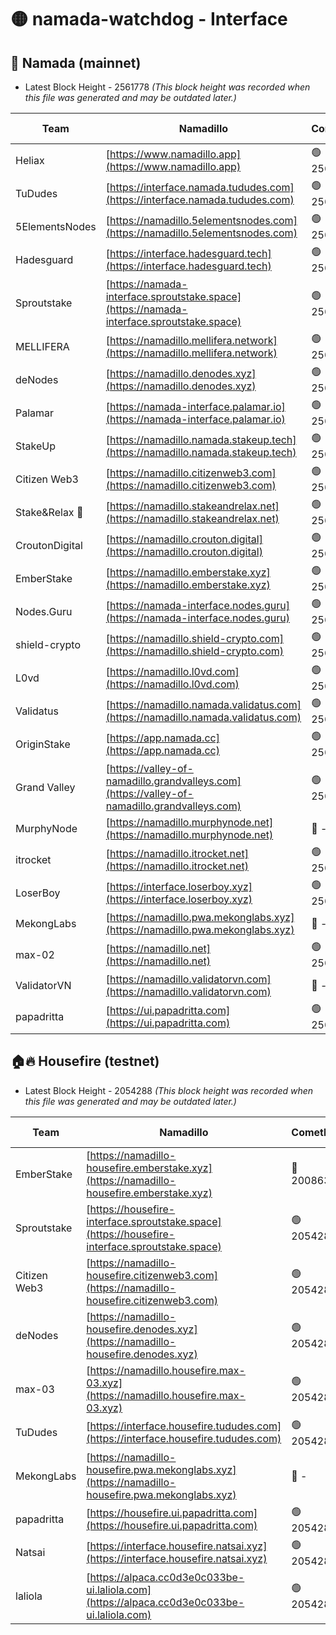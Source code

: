 # 🟡 namada-watchdog - Interface

## 🚀 Namada (mainnet)
- Latest Block Height - 2561778 *(This block height was recorded when this file was generated and may be outdated later.)*

| Team | Namadillo | CometBFT | Indexer | MASP Indexer |
|-|-|-|-|-|
| Heliax | [https://www.namadillo.app](https://www.namadillo.app) | 🟢 2561757 | 🟢 2561757 | 🟢 2561757 |
| TuDudes | [https://interface.namada.tududes.com](https://interface.namada.tududes.com) | 🟢 2561758 | 🟢 2561757 | 🟢 2561757 |
| 5ElementsNodes | [https://namadillo.5elementsnodes.com](https://namadillo.5elementsnodes.com) | 🟢 2561758 | 🟢 2561758 | 🟢 2561758 |
| Hadesguard | [https://interface.hadesguard.tech](https://interface.hadesguard.tech) | 🟢 2561759 | 🟢 2561758 | 🟢 2561758 |
| Sproutstake | [https://namada-interface.sproutstake.space](https://namada-interface.sproutstake.space) | 🟢 2561759 | 🔴 2513702 | 🔴 - |
| MELLIFERA | [https://namadillo.mellifera.network](https://namadillo.mellifera.network) | 🟢 2561762 | 🟢 2561762 | 🟢 2561762 |
| deNodes | [https://namadillo.denodes.xyz](https://namadillo.denodes.xyz) | 🟢 2561763 | 🟢 2561763 | 🟢 2561763 |
| Palamar | [https://namada-interface.palamar.io](https://namada-interface.palamar.io) | 🟢 2561764 | 🟢 2561763 | 🟢 2561764 |
| StakeUp | [https://namadillo.namada.stakeup.tech](https://namadillo.namada.stakeup.tech) | 🟢 2561764 | 🟢 2561764 | 🟢 2561764 |
| Citizen Web3 | [https://namadillo.citizenweb3.com](https://namadillo.citizenweb3.com) | 🟢 2561765 | 🟢 2561764 | 🟢 2561764 |
| Stake&Relax 🦥 | [https://namadillo.stakeandrelax.net](https://namadillo.stakeandrelax.net) | 🟢 2561765 | 🟢 2561765 | 🟢 2561765 |
| CroutonDigital | [https://namadillo.crouton.digital](https://namadillo.crouton.digital) | 🟢 2561766 | 🟢 2561766 | 🟢 2561766 |
| EmberStake | [https://namadillo.emberstake.xyz](https://namadillo.emberstake.xyz) | 🟢 2561766 | 🟢 2561766 | 🟢 2561766 |
| Nodes.Guru | [https://namada-interface.nodes.guru](https://namada-interface.nodes.guru) | 🟢 2561767 | 🟢 2561767 | 🟢 2561767 |
| shield-crypto | [https://namadillo.shield-crypto.com](https://namadillo.shield-crypto.com) | 🟢 2561767 | 🟢 2561767 | 🟢 2561767 |
| L0vd | [https://namadillo.l0vd.com](https://namadillo.l0vd.com) | 🟢 2561768 | 🟢 2561768 | 🟢 2561768 |
| Validatus | [https://namadillo.namada.validatus.com](https://namadillo.namada.validatus.com) | 🟢 2561769 | 🟢 2561769 | 🟢 2561769 |
| OriginStake | [https://app.namada.cc](https://app.namada.cc) | 🟢 2561770 | 🟢 2561769 | 🟢 2561769 |
| Grand Valley | [https://valley-of-namadillo.grandvalleys.com](https://valley-of-namadillo.grandvalleys.com) | 🟢 2561770 | 🟢 2561770 | 🟢 2561770 |
| MurphyNode | [https://namadillo.murphynode.net](https://namadillo.murphynode.net) | 🔴 - | 🔴 - | 🔴 - |
| itrocket | [https://namadillo.itrocket.net](https://namadillo.itrocket.net) | 🟢 2561772 | 🟢 2561772 | 🟢 2561772 |
| LoserBoy | [https://interface.loserboy.xyz](https://interface.loserboy.xyz) | 🟢 2561773 | 🟢 2561773 | 🟢 2561772 |
| MekongLabs | [https://namadillo.pwa.mekonglabs.xyz](https://namadillo.pwa.mekonglabs.xyz) | 🔴 - | 🔴 - | 🔴 - |
| max-02 | [https://namadillo.net](https://namadillo.net) | 🟢 2561775 | 🟢 2561775 | 🟢 2561775 |
| ValidatorVN | [https://namadillo.validatorvn.com](https://namadillo.validatorvn.com) | 🔴 - | 🔴 - | 🔴 - |
| papadritta | [https://ui.papadritta.com](https://ui.papadritta.com) | 🟢 2561778 | 🟢 2561778 | 🟢 2561778 |

## 🏠🔥 Housefire (testnet)
- Latest Block Height - 2054288 *(This block height was recorded when this file was generated and may be outdated later.)*

| Team | Namadillo | CometBFT | Indexer | MASP Indexer |
|-|-|-|-|-|
| EmberStake | [https://namadillo-housefire.emberstake.xyz](https://namadillo-housefire.emberstake.xyz) | 🔴 2008636 | 🔴 - | 🔴 - |
| Sproutstake | [https://housefire-interface.sproutstake.space](https://housefire-interface.sproutstake.space) | 🟢 2054283 | 🟢 2054283 | 🟢 2054283 |
| Citizen Web3 | [https://namadillo-housefire.citizenweb3.com](https://namadillo-housefire.citizenweb3.com) | 🟢 2054284 | 🟢 2054284 | 🟢 2054283 |
| deNodes | [https://namadillo-housefire.denodes.xyz](https://namadillo-housefire.denodes.xyz) | 🟢 2054284 | 🟢 2054284 | 🟢 2054284 |
| max-03 | [https://namadillo.housefire.max-03.xyz](https://namadillo.housefire.max-03.xyz) | 🟢 2054285 | 🟢 2054285 | 🟢 2054284 |
| TuDudes | [https://interface.housefire.tududes.com](https://interface.housefire.tududes.com) | 🟢 2054285 | 🟢 2054285 | 🟢 2054285 |
| MekongLabs | [https://namadillo-housefire.pwa.mekonglabs.xyz](https://namadillo-housefire.pwa.mekonglabs.xyz) | 🔴 - | 🔴 - | 🔴 - |
| papadritta | [https://housefire.ui.papadritta.com](https://housefire.ui.papadritta.com) | 🟢 2054287 | 🟢 2054287 | 🟢 2054287 |
| Natsai | [https://interface.housefire.natsai.xyz](https://interface.housefire.natsai.xyz) | 🟢 2054287 | 🟢 2054287 | 🟢 2054287 |
| laliola | [https://alpaca.cc0d3e0c033be-ui.laliola.com](https://alpaca.cc0d3e0c033be-ui.laliola.com) | 🟢 2054288 | 🟢 2054288 | 🟢 2054288 |

